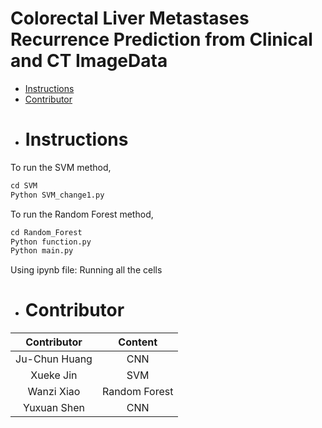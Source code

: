 # Colorectal Liver Metastases Recurrence Prediction from Clinical and CT ImageData
- [Instructions](#Instructions)
- [Contributor](#Contributor)

* # Instructions

To run the SVM method,

```python
cd SVM
Python SVM_change1.py
```

To run the Random Forest method,

```python
cd Random_Forest
Python function.py
Python main.py
```

Using ipynb file:
Running all the cells


* # Contributor
  
| Contributor | Content |
| :--:|:--:|
| Ju-Chun Huang| CNN |
| Xueke Jin| SVM |
| Wanzi Xiao| Random Forest |
| Yuxuan Shen| CNN|
